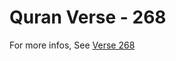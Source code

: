 # Quran Verse - 268 

For more infos, See [Verse 268](https://www.quranbookk.com/quran/search?q=268)